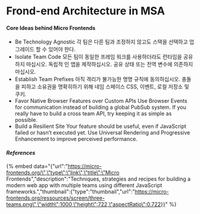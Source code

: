 # Frond-end Architecture in MSA



#### Core Ideas behind Micro Frontends

* Be Technology Agnostic 각 팀은 다른 팀과 조정하지 않고도 스택을 선택하고 업그레이드 할 수 있어야 한다.
* Isolate Team Code 모든 팀이 동일한 프레임 워크를 사용하더라도 런타임을 공유하지 마십시오. 독립적 인 앱을 제작하십시오. 공유 상태 또는 전역 변수에 의존하지 마십시오.
* Establish Team Prefixes 아직 격리가 불가능한 명명 규칙에 동의하십시오. 충돌을 피하고 소유권을 명확히하기 위해 네임 스페이스 CSS, 이벤트, 로컬 저장소 및 쿠키.
* Favor Native Browser Features over Custom APIs Use Browser Events for communication instead of building a global PubSub system. If you really have to build a cross team API, try keeping it as simple as possible.
* Build a Resilient Site Your feature should be useful, even if JavaScript failed or hasn’t executed yet. Use Universal Rendering and Progressive Enhancement to improve perceived performance.

#### _References_

{% embed data="{\"url\":\"https://micro-frontends.org/\",\"type\":\"link\",\"title\":\"Micro Frontends\",\"description\":\"Techniques, strategies and recipes for building a modern web app with multiple teams using different JavaScript frameworks.\",\"thumbnail\":{\"type\":\"thumbnail\",\"url\":\"https://micro-frontends.org/ressources/screen/three-teams.png\",\"width\":1000,\"height\":722,\"aspectRatio\":0.722}}" %}

